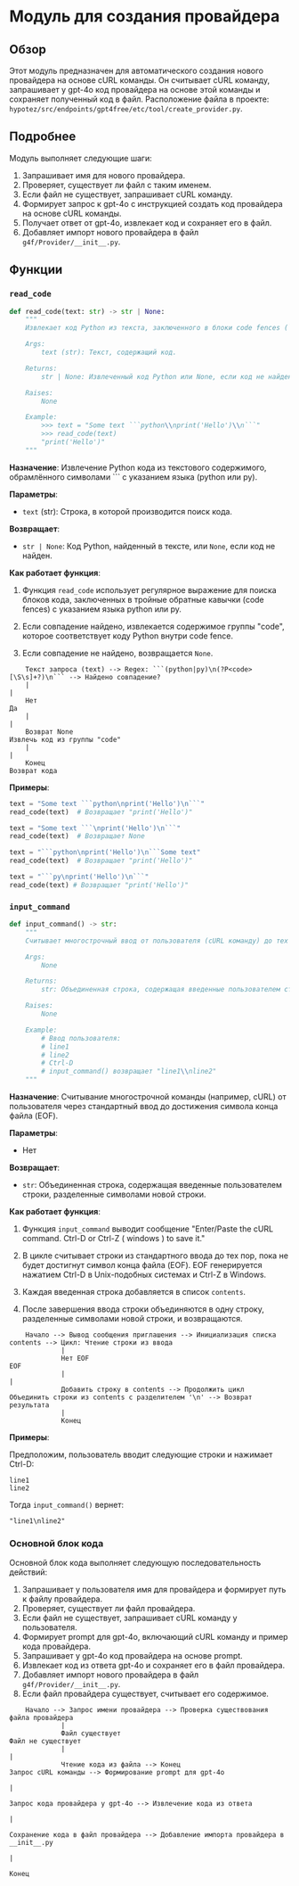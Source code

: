 # Модуль для создания провайдера

## Обзор

Этот модуль предназначен для автоматического создания нового провайдера на основе cURL команды. Он считывает cURL команду, запрашивает у gpt-4o код провайдера на основе этой команды и сохраняет полученный код в файл.
Расположение файла в проекте: `hypotez/src/endpoints/gpt4free/etc/tool/create_provider.py`.

## Подробнее

Модуль выполняет следующие шаги:

1.  Запрашивает имя для нового провайдера.
2.  Проверяет, существует ли файл с таким именем.
3.  Если файл не существует, запрашивает cURL команду.
4.  Формирует запрос к gpt-4o с инструкцией создать код провайдера на основе cURL команды.
5.  Получает ответ от gpt-4o, извлекает код и сохраняет его в файл.
6.  Добавляет импорт нового провайдера в файл `g4f/Provider/__init__.py`.

## Функции

### `read_code`

```python
def read_code(text: str) -> str | None:
    """
    Извлекает код Python из текста, заключенного в блоки code fences (```python ... ```).

    Args:
        text (str): Текст, содержащий код.

    Returns:
        str | None: Извлеченный код Python или None, если код не найден.

    Raises:
        None

    Example:
        >>> text = "Some text ```python\\nprint('Hello')\\n```"
        >>> read_code(text)
        "print('Hello')"
    """
```

**Назначение**: Извлечение Python кода из текстового содержимого, обрамлённого символами ``` с указанием языка (python или py).

**Параметры**:

*   `text` (str): Строка, в которой производится поиск кода.

**Возвращает**:

*   `str | None`: Код Python, найденный в тексте, или `None`, если код не найден.

**Как работает функция**:

1.  Функция `read_code` использует регулярное выражение для поиска блоков кода, заключенных в тройные обратные кавычки (code fences) с указанием языка python или py.

2.  Если совпадение найдено, извлекается содержимое группы "code", которое соответствует коду Python внутри code fence.

3.  Если совпадение не найдено, возвращается `None`.

```ascii
    Текст запроса (text) --> Regex: ```(python|py)\n(?P<code>[\S\s]+?)\n``` --> Найдено совпадение?
    |                                                                                                |
    Нет                                                                                               Да
    |                                                                                                |
    Возврат None                                                                                     Извлечь код из группы "code"
    |                                                                                                |
    Конец                                                                                            Возврат кода
```

**Примеры**:

```python
text = "Some text ```python\nprint('Hello')\n```"
read_code(text)  # Возвращает "print('Hello')"

text = "Some text ```\nprint('Hello')\n```"
read_code(text)  # Возвращает None

text = "```python\nprint('Hello')\n```Some text"
read_code(text)  # Возвращает "print('Hello')"

text = "```py\nprint('Hello')\n```"
read_code(text) # Возвращает "print('Hello')"
```

### `input_command`

```python
def input_command() -> str:
    """
    Считывает многострочный ввод от пользователя (cURL команду) до тех пор, пока не будет введен символ конца файла (EOF).

    Args:
        None

    Returns:
        str: Объединенная строка, содержащая введенные пользователем строки.

    Raises:
        None

    Example:
        # Ввод пользователя:
        # line1
        # line2
        # Ctrl-D
        # input_command() возвращает "line1\\nline2"
    """
```

**Назначение**: Считывание многострочной команды (например, cURL) от пользователя через стандартный ввод до достижения символа конца файла (EOF).

**Параметры**:

*   Нет

**Возвращает**:

*   `str`: Объединенная строка, содержащая введенные пользователем строки, разделенные символами новой строки.

**Как работает функция**:

1.  Функция `input_command` выводит сообщение "Enter/Paste the cURL command. Ctrl-D or Ctrl-Z ( windows ) to save it."

2.  В цикле считывает строки из стандартного ввода до тех пор, пока не будет достигнут символ конца файла (EOF). EOF генерируется нажатием Ctrl-D в Unix-подобных системах и Ctrl-Z в Windows.

3.  Каждая введенная строка добавляется в список `contents`.

4.  После завершения ввода строки объединяются в одну строку, разделенные символами новой строки, и возвращаются.

```ascii
    Начало --> Вывод сообщения приглашения --> Инициализация списка contents --> Цикл: Чтение строки из ввода
             |
             Нет EOF                                                                     EOF
             |                                                                          |
             Добавить строку в contents --> Продолжить цикл                                Объединить строки из contents с разделителем '\n' --> Возврат результата
             |
             Конец
```

**Примеры**:

Предположим, пользователь вводит следующие строки и нажимает Ctrl-D:

```
line1
line2
```

Тогда `input_command()` вернет:

```
"line1\nline2"
```

### Основной блок кода

Основной блок кода выполняет следующую последовательность действий:

1.  Запрашивает у пользователя имя для провайдера и формирует путь к файлу провайдера.
2.  Проверяет, существует ли файл провайдера.
3.  Если файл не существует, запрашивает cURL команду у пользователя.
4.  Формирует prompt для gpt-4o, включающий cURL команду и пример кода провайдера.
5.  Запрашивает у gpt-4o код провайдера на основе prompt.
6.  Извлекает код из ответа gpt-4o и сохраняет его в файл провайдера.
7.  Добавляет импорт нового провайдера в файл `g4f/Provider/__init__.py`.
8.  Если файл провайдера существует, считывает его содержимое.

```ascii
    Начало --> Запрос имени провайдера --> Проверка существования файла провайдера
             |
             Файл существует                                                              Файл не существует
             |                                                                          |
             Чтение кода из файла --> Конец                                               Запрос cURL команды --> Формирование prompt для gpt-4o
                                                                                           |
                                                                                           Запрос кода провайдера у gpt-4o --> Извлечение кода из ответа
                                                                                           |
                                                                                           Сохранение кода в файл провайдера --> Добавление импорта провайдера в __init__.py
                                                                                           |
                                                                                           Конец
